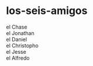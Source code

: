 # los-seis-amigos
el Chase
<br>
el Jonathan
<br>
el Daniel
<br>
el Christopho
<br>
el Jesse
<br>
el Alfredo